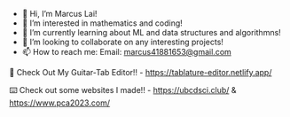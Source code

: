 - 👋 Hi, I’m Marcus Lai!
- 👀 I’m interested in mathematics and coding!
- 🌱 I’m currently learning about ML and data structures and algorithmns!
- 💞️ I’m looking to collaborate on any interesting projects!
- 📫 How to reach me: 
Email: marcus41881653@gmail.com

🎸 Check Out My Guitar-Tab Editor!! - https://tablature-editor.netlify.app/

⌨️ Check out some websites I made!! - https://ubcdsci.club/ & https://www.pca2023.com/


